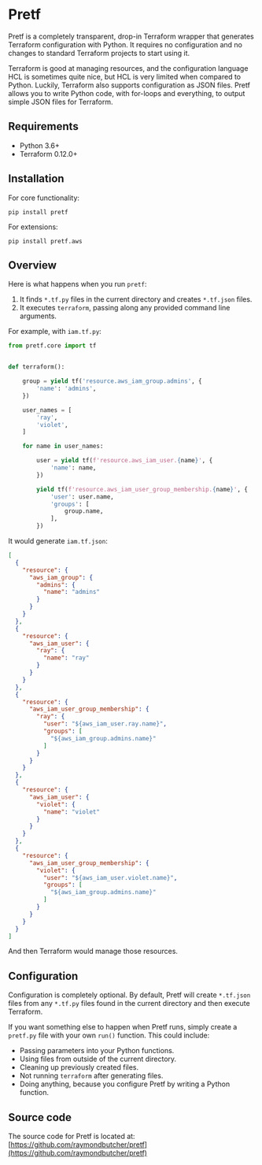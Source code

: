 # Pretf

Pretf is a completely transparent, drop-in Terraform wrapper that generates Terraform configuration with Python. It requires no configuration and no changes to standard Terraform projects to start using it.

Terraform is good at managing resources, and the configuration language HCL is sometimes quite nice, but HCL is very limited when compared to Python. Luckily, Terraform also supports configuration as JSON files. Pretf allows you to write Python code, with for-loops and everything, to output simple JSON files for Terraform.

## Requirements

* Python 3.6+
* Terraform 0.12.0+

## Installation

For core functionality:

```shell
pip install pretf
```

For extensions:

```shell
pip install pretf.aws
```

## Overview

Here is what happens when you run `pretf`:

1. It finds `*.tf.py` files in the current directory and creates `*.tf.json` files.
1. It executes `terraform`, passing along any provided command line arguments.

For example, with `iam.tf.py`:

```python
from pretf.core import tf


def terraform():

    group = yield tf('resource.aws_iam_group.admins', {
        'name': 'admins',
    })

    user_names = [
        'ray',
        'violet',
    ]

    for name in user_names:

        user = yield tf(f'resource.aws_iam_user.{name}', {
            'name': name,
        })

        yield tf(f'resource.aws_iam_user_group_membership.{name}', {
            'user': user.name,
            'groups': [
                group.name,
            ],
        })
```

It would generate `iam.tf.json`:

```json
[
  {
    "resource": {
      "aws_iam_group": {
        "admins": {
          "name": "admins"
        }
      }
    }
  },
  {
    "resource": {
      "aws_iam_user": {
        "ray": {
          "name": "ray"
        }
      }
    }
  },
  {
    "resource": {
      "aws_iam_user_group_membership": {
        "ray": {
          "user": "${aws_iam_user.ray.name}",
          "groups": [
            "${aws_iam_group.admins.name}"
          ]
        }
      }
    }
  },
  {
    "resource": {
      "aws_iam_user": {
        "violet": {
          "name": "violet"
        }
      }
    }
  },
  {
    "resource": {
      "aws_iam_user_group_membership": {
        "violet": {
          "user": "${aws_iam_user.violet.name}",
          "groups": [
            "${aws_iam_group.admins.name}"
          ]
        }
      }
    }
  }
]
```

And then Terraform would manage those resources.

## Configuration

Configuration is completely optional. By default, Pretf will create `*.tf.json` files from any `*.tf.py` files found in the current directory and then execute Terraform.

If you want something else to happen when Pretf runs, simply create a `pretf.py` file with your own `run()` function. This could include:

* Passing parameters into your Python functions.
* Using files from outside of the current directory.
* Cleaning up previously created files.
* Not running `terraform` after generating files.
* Doing anything, because you configure Pretf by writing a Python function.

## Source code

The source code for Pretf is located at: [https://github.com/raymondbutcher/pretf](https://github.com/raymondbutcher/pretf)
